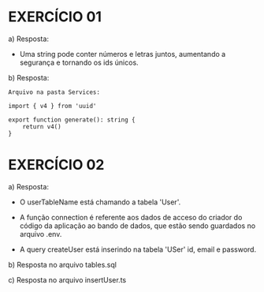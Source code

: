 # EXERCÍCIO 01

a) Resposta:
 - Uma string pode conter números e letras juntos, aumentando a segurança e tornando os ids únicos.

b) Resposta:
````
Arquivo na pasta Services:

import { v4 } from 'uuid'

export function generate(): string {
    return v4()
}
````


# EXERCÍCIO 02

a) Resposta:
 - O userTableName está chamando a tabela 'User'.

 - A função connection é referente aos dados de acceso do criador do código da aplicação ao bando de dados, que estão sendo guardados no arquivo .env.

 - A query createUser está inserindo na tabela 'USer' id, email e password.

b) Resposta no arquivo tables.sql


c) Resposta no arquivo insertUser.ts